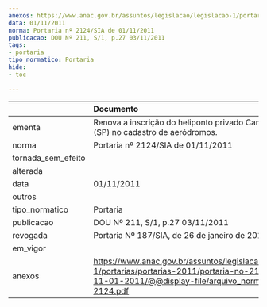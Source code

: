 ```yaml
---
anexos: https://www.anac.gov.br/assuntos/legislacao/legislacao-1/portarias/portarias-2011/portaria-no-2124-sia-de-11-01-2011/@@display-file/arquivo_norma/PA2011-2124.pdf
data: 01/11/2011
norma: Portaria nº 2124/SIA de 01/11/2011
publicacao: DOU Nº 211, S/1, p.27 03/11/2011
tags:
- portaria
tipo_normatico: Portaria
hide: 
- toc 
 
---
```


|                    | Documento                                                                                                                                                         |
|:-------------------|:------------------------------------------------------------------------------------------------------------------------------------------------------------------|
| ementa             | Renova a inscrição do heliponto privado Camargo Corrêa (SP) no cadastro de aeródromos.                                                                            |
| norma              | Portaria nº 2124/SIA de 01/11/2011                                                                                                                                |
| tornada_sem_efeito |                                                                                                                                                                   |
| alterada           |                                                                                                                                                                   |
| data               | 01/11/2011                                                                                                                                                        |
| outros             |                                                                                                                                                                   |
| tipo_normatico     | Portaria                                                                                                                                                          |
| publicacao         | DOU Nº 211, S/1, p.27 03/11/2011                                                                                                                                  |
| revogada           | Portaria Nº 187/SIA, de 26 de janeiro de 2016                                                                                                                     |
| em_vigor           |                                                                                                                                                                   |
| anexos             | https://www.anac.gov.br/assuntos/legislacao/legislacao-1/portarias/portarias-2011/portaria-no-2124-sia-de-11-01-2011/@@display-file/arquivo_norma/PA2011-2124.pdf |